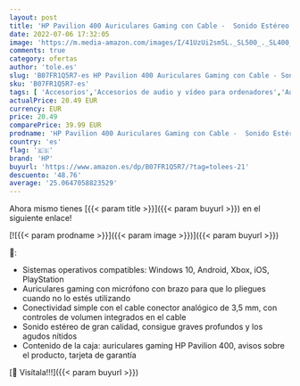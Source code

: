 ```yaml
---
layout: post
title: 'HP Pavilion 400 Auriculares Gaming con Cable -  Sonido Estéreo  Cable Conector 3 5mm   Micrófono con Brazo  Windows 10  Android  Xbox iOS  PlayStation   Color Negro y Verde'
date: 2022-07-06 17:32:05
image: 'https://m.media-amazon.com/images/I/41UzUi2sm5L._SL500_._SL400_.jpg'
comments: true
category: ofertas
author: 'tole.es'
slug: 'B07FR1Q5R7-es HP Pavilion 400 Auriculares Gaming con Cable - Sonido...'
sku: 'B07FR1Q5R7-es'
tags: [ 'Accesorios','Accesorios de audio y vídeo para ordenadores','Auriculares con micrófonos','Auriculares para equipo de audio','Auriculares y accesorios','Dispositivos de realidad virtual para PC','Electrónica','Informática','Juegos y Accesorios para PC','Videojuegos','android','hp','🇪🇸', ]
actualPrice: 20.49 EUR
currency: EUR
price: 20.49
comparePrice: 39.99 EUR
prodname: 'HP Pavilion 400 Auriculares Gaming con Cable -  Sonido Estéreo  Cable Conector 3 5mm   Micrófono con Brazo  Windows 10  Android  Xbox iOS  PlayStation   Color Negro y Verde'
country: 'es'
flag: '🇪🇸'
brand: 'HP'
buyurl: 'https://www.amazon.es/dp/B07FR1Q5R7/?tag=tolees-21'
descuento: '48.76'
average: '25.0647058823529'
---
```


Ahora mismo tienes [{{< param title >}}]({{< param buyurl >}}) en el siguiente enlace!

[![{{< param prodname >}}]({{< param image >}})]({{< param buyurl >}})

🔎:

- Sistemas operativos compatibles: Windows 10, Android, Xbox, iOS, PlayStation
- Auriculares gaming con micrófono con brazo para que lo pliegues cuando no lo estés utilizando
- Conectividad simple con el cable conector analógico de 3,5 mm, con controles de volumen integrados en el cable
- Sonido estéreo de gran calidad, consigue graves profundos y los agudos nítidos
- Contenido de la caja: auriculares gaming HP Pavilion 400, avisos sobre el producto, tarjeta de garantía

[🛒 Visítala!!!]({{< param buyurl >}})
